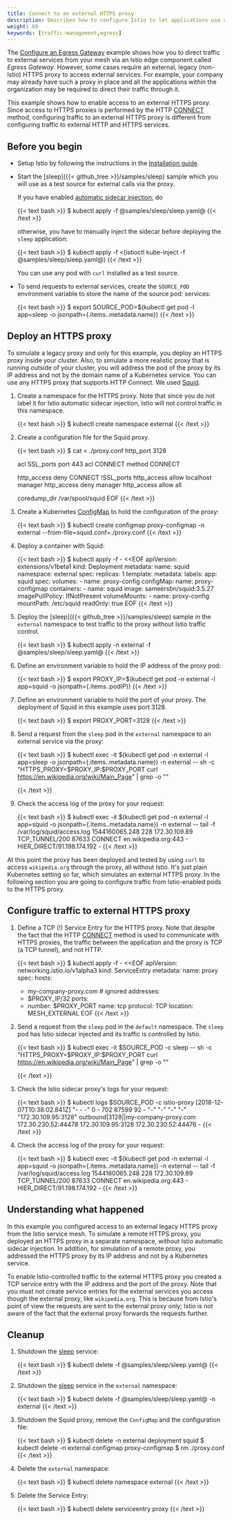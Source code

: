 ```yaml
---
title: Connect to an external HTTPS proxy
description: Describes how to configure Istio to let applications use an external HTTPS proxy.
weight: 60
keywords: [traffic-management,egress]
---
```

The [Configure an Egress Gateway](/docs/examples/advanced-gateways/egress-gateway/) example shows how you to direct
traffic to external services from your mesh via an Istio edge component called _Egress Gateway_. However, some
cases require an external, legacy (non-Istio) HTTPS proxy to access external services. For example, your
company may already have such a proxy in place and all the applications within the organization may be required to
direct their traffic through it.

This example shows how to enable access to an external HTTPS proxy. Since access to HTTPS proxies is performed by the
HTTP [CONNECT](https://tools.ietf.org/html/rfc7231#section-4.3.6) method, configuring traffic to an external HTTPS
proxy is different from configuring traffic to external HTTP and HTTPS services.

## Before you begin

*   Setup Istio by following the instructions in the [Installation guide](/docs/setup/).

*   Start the [sleep]({{< github_tree >}}/samples/sleep) sample
    which you will use as a test source for external calls via the proxy.

    If you have enabled
    [automatic sidecar injection](/docs/setup/kubernetes/sidecar-injection/#automatic-sidecar-injection), do

    {{< text bash >}}
    $ kubectl apply -f @samples/sleep/sleep.yaml@
    {{< /text >}}

    otherwise, you have to manually inject the sidecar before deploying the `sleep` application:

    {{< text bash >}}
    $ kubectl apply -f <(istioctl kube-inject -f @samples/sleep/sleep.yaml@)
    {{< /text >}}

    You can use any pod with `curl` installed as a test source.

*   To send requests to external services, create the `SOURCE_POD` environment variable to store the name of the source pod:
    services:

    {{< text bash >}}
    $ export SOURCE_POD=$(kubectl get pod -l app=sleep -o jsonpath={.items..metadata.name})
    {{< /text >}}

## Deploy an HTTPS proxy

To simulate a legacy proxy and only for this example, you deploy an HTTPS proxy inside your cluster.
Also, to simulate a more realistic proxy that is running outside of your cluster, you will address the pod of the proxy
by its IP address and not by the domain name of a Kubernetes service.
You can use any HTTPS proxy that supports HTTP Connect. We used [Squid](http://www.squid-cache.org).

1.  Create a namespace for the HTTPS proxy. Note that since you do not label it for Istio automatic sidecar injection,
    Istio will not control traffic in this namespace.

    {{< text bash >}}
    $ kubectl create namespace external
    {{< /text >}}

1.  Create a configuration file for the Squid proxy.

    {{< text bash >}}
    $ cat <<EOF > ./proxy.conf
    http_port 3128

    acl SSL_ports port 443
    acl CONNECT method CONNECT

    http_access deny CONNECT !SSL_ports
    http_access allow localhost manager
    http_access deny manager
    http_access allow all

    coredump_dir /var/spool/squid
    EOF
    {{< /text >}}

1.  Create a Kubernetes [ConfigMap](https://kubernetes.io/docs/tasks/configure-pod-container/configure-pod-configmap/)
    to hold the configuration of the proxy:

    {{< text bash >}}
    $ kubectl create configmap proxy-configmap -n external --from-file=squid.conf=./proxy.conf
    {{< /text >}}

1.  Deploy a container with Squid:

    {{< text bash >}}
    $ kubectl apply -f - <<EOF
    apiVersion: extensions/v1beta1
    kind: Deployment
    metadata:
      name: squid
      namespace: external
    spec:
      replicas: 1
      template:
        metadata:
          labels:
            app: squid
        spec:
          volumes:
          - name: proxy-config
            configMap:
              name: proxy-configmap
          containers:
          - name: squid
            image: sameersbn/squid:3.5.27
            imagePullPolicy: IfNotPresent
            volumeMounts:
            - name: proxy-config
              mountPath: /etc/squid
              readOnly: true
    EOF
    {{< /text >}}

1.  Deploy the [sleep]({{< github_tree >}}/samples/sleep) sample in the `external` namespace to test traffic to the
    proxy without Istio traffic control.

    {{< text bash >}}
    $ kubectl apply -n external -f @samples/sleep/sleep.yaml@
    {{< /text >}}

1.  Define an environment variable to hold the IP address of the proxy pod:

    {{< text bash >}}
    $ export PROXY_IP=$(kubectl get pod -n external -l app=squid -o jsonpath={.items..podIP})
    {{< /text >}}

1.  Define an environment variable to hold the port of your proxy. The deployment of Squid in this example uses port
    3128.

    {{< text bash >}}
    $ export PROXY_PORT=3128
    {{< /text >}}

1.  Send a request from the `sleep` pod in the `external` namespace to an external service via the proxy:

    {{< text bash >}}
    $ kubectl exec -it $(kubectl get pod -n external -l app=sleep -o jsonpath={.items..metadata.name}) -n external -- sh -c "HTTPS_PROXY=$PROXY_IP:$PROXY_PORT curl https://en.wikipedia.org/wiki/Main_Page" | grep -o "<title>.*</title>"
    <title>Wikipedia, the free encyclopedia</title>
    {{< /text >}}

1.  Check the access log of the proxy for your request:

    {{< text bash >}}
    $ kubectl exec -it $(kubectl get pod -n external -l app=squid -o jsonpath={.items..metadata.name}) -n external -- tail -f /var/log/squid/access.log
    1544160065.248    228 172.30.109.89 TCP_TUNNEL/200 87633 CONNECT en.wikipedia.org:443 - HIER_DIRECT/91.198.174.192 -
    {{< /text >}}

At this point the proxy has been deployed and tested by using `curl` to access `wikipedia.org` through the proxy, all
without Istio. It's just plain Kubernetes setting so far, which simulates an external HTTPS proxy.
In the following section you are going to configure traffic from Istio-enabled pods to the HTTPS proxy.

## Configure traffic to external HTTPS proxy

1.  Define a TCP (!) Service Entry for the HTTPS proxy. Note that despite the fact that the HTTP
    [CONNECT](https://tools.ietf.org/html/rfc7231#section-4.3.6) method is used to communicate with HTTPS proxies,
    the traffic between the application and the proxy is TCP (a TCP tunnel), and not HTTP.

    {{< text bash >}}
    $ kubectl apply -f - <<EOF
    apiVersion: networking.istio.io/v1alpha3
    kind: ServiceEntry
    metadata:
      name: proxy
    spec:
      hosts:
      - my-company-proxy.com # ignored
      addresses:
      - $PROXY_IP/32
      ports:
      - number: $PROXY_PORT
        name: tcp
        protocol: TCP
      location: MESH_EXTERNAL
    EOF
    {{< /text >}}

1.  Send a request from the `sleep` pod in the `default` namespace. The `sleep` pod has Istio sidecar injected and its
    traffic is controlled by Istio.

    {{< text bash >}}
    $ kubectl exec -it $SOURCE_POD -c sleep -- sh -c "HTTPS_PROXY=$PROXY_IP:$PROXY_PORT curl https://en.wikipedia.org/wiki/Main_Page" | grep -o "<title>.*</title>"
    <title>Wikipedia, the free encyclopedia</title>
    {{< /text >}}

1.  Check the Istio sidecar proxy's logs for your request:

    {{< text bash >}}
    $ kubectl logs $SOURCE_POD -c istio-proxy
    [2018-12-07T10:38:02.841Z] "- - -" 0 - 702 87599 92 - "-" "-" "-" "-" "172.30.109.95:3128" outbound|3128||my-company-proxy.com 172.30.230.52:44478 172.30.109.95:3128 172.30.230.52:44476 -
    {{< /text >}}

1.  Check the access log of the proxy for your request:

    {{< text bash >}}
    $ kubectl exec -it $(kubectl get pod -n external -l app=squid -o jsonpath={.items..metadata.name}) -n external -- tail -f /var/log/squid/access.log
    1544160065.248    228 172.30.109.89 TCP_TUNNEL/200 87633 CONNECT en.wikipedia.org:443 - HIER_DIRECT/91.198.174.192 -
    {{< /text >}}

## Understanding what happened

In this example you configured access to an external legacy HTTPS proxy from the Istio service mesh. To simulate a
remote HTTPS proxy, you deployed an HTTPS proxy in a separate namespace, without Istio automatic sidecar injection. In addition, for simulation of a remote proxy, you addressed the HTTPS proxy by its IP address and not by a Kubernetes
service.

To enable Istio-controlled traffic to the external HTTPS proxy you created a TCP service entry with the IP address and
 the port of the proxy. Note that you must not create service entries for the external services you access though the
 external proxy, like `wikipedia.org`. This is because from Istio's point of view the requests are sent to the
 external proxy only; Istio is not aware of the fact that the external proxy forwards the requests further.

## Cleanup

1.  Shutdown the [sleep]({{<github_tree>}}/samples/sleep) service:

    {{< text bash >}}
    $ kubectl delete -f @samples/sleep/sleep.yaml@
    {{< /text >}}

1.  Shutdown the [sleep]({{<github_tree>}}/samples/sleep) service in the `external` namespace:

    {{< text bash >}}
    $ kubectl delete -f @samples/sleep/sleep.yaml@ -n external
    {{< /text >}}

1.  Shutdown the Squid proxy, remove the `ConfigMap` and the configuration file:

    {{< text bash >}}
    $ kubectl delete -n external deployment squid
    $ kubectl delete -n external configmap proxy-configmap
    $ rm ./proxy.conf
    {{< /text >}}

1.  Delete the `external` namespace:

    {{< text bash >}}
    $ kubectl delete namespace external
    {{< /text >}}

1.  Delete the Service Entry:

    {{< text bash >}}
    $ kubectl delete serviceentry proxy
    {{< /text >}}    
